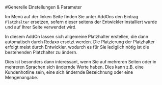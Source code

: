#Generelle Einstellungen & Parameter

Im Menü auf der linken Seite finden Sie unter AddOns den Eintrag` Platzhalter` ersetzen, sofern dieser seitens der Entwickler installiert wurde und auf Ihrer Seite verwendet wird.

In diesem AddOn lassen sich allgemeine Platzhalter erstellen, die dann automatisch durch Redaxo ersetzt werden. Die Platzierung der Platzhalter erfolgt meist durch Entwickler, wodurch es für Sie lediglich nötig ist die bestehenden Platzhalter zu ändern.

Dies ist besonders dann interessant, wenn Sie auf mehreren Seiten oder in mehreren Sprachen sich ändernde Werte haben. Dies kann z.B. eine Kundenhotline sein, eine sich ändernde Bezeichnung oder eine Mengenangabe.
